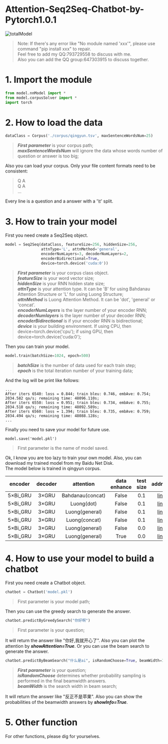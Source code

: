 Attention-Seq2Seq-Chatbot-by-Pytorch1.0.1
===
![totalModel](https://github.com/wudejian789/Attention-Seq2Seq-Chatbot-by-Pytorch1.0.1/blob/master/image/totalModel.png)
>Note: If there's any error like "No module named 'xxx'", please use command "pip install xxx" to repair.  
>Feel free to add my QQ:793729558 to discuss with me.  
>Also you can add the QQ group:647303915 to discuss together.

# 1. Import the module
```python
from model.nnModel import *
from model.corpusSolver import *
import torch
```
# 2. How to load the data
```python
dataClass = Corpus('./corpus/qingyun.tsv', maxSentenceWordsNum=25)
```
>***First parameter*** is your corpus path;  
>***maxSentenceWordsNum*** will ignore the data whose words number of question or answer is too big;  

Also you can load your corpus. Only your file content formats need to be consistent:
>Q  A  
>Q  A  
>...

Every line is a question and a answer with a '\t' split.
# 3. How to train your model
First you need create a Seq2Seq object.
```python
model = Seq2Seq(dataClass, featureSize=256, hiddenSize=256, 
                attnType='L', attnMethod='general', 
                encoderNumLayers=3, decoderNumLayers=2, 
                encoderBidirectional=True, 
                device=torch.device('cuda:0'))
```
>***First parameter*** is your corpus class object.  
>***featureSize*** is your word vector size;  
>***hiddenSize*** is your RNN hidden state size;  
>***attnType*** is your attention type. It can be 'B' for using Bahdanau Attention Structure or 'L' for using Luong Structure;  
> ***attnMethod*** is Luong Attention Method. It can be 'dot', 'general' or 'concat'.  
>***encoderNumLayers*** is the layer number of your encoder RNN;  
>***decoderNumlayers*** is the layer number of your decoder RNN;  
>***encoderBidirectional*** is if your encoder RNN is bidirectional;  
>***device*** is your building environment. If using CPU, then device=torch.device('cpu'); if using GPU, then device=torch.device('cuda:0');  

Then you can train your model.
```python
model.train(batchSize=1024, epoch=500)
```
>***batchSize*** is the number of data used for each train step;  
>***epoch*** is the total iteration number of your training data;  

And the log will be print like follows:
```
...
After iters 6540: loss = 0.844; train bleu: 0.746, embAve: 0.754; 2034.582 qa/s; remaining time: 48096.110s;
After iters 6550: loss = 0.951; train bleu: 0.734, embAve: 0.755; 2034.518 qa/s; remaining time: 48092.589s;
After iters 6560: loss = 1.394; train bleu: 0.735, embAve: 0.759; 2034.494 qa/s; remaining time: 48088.128s;
...
```
Finally you need to save your model for future use.
```
model.save('model.pkl')
```
>First parameter is the name of model saved.  

Ok, I know you are too lazy to train your own model. Also, you can download my trained model from my Baidu Net Disk.  
The model below is trained in qingyun corpus.  

|encoder|decoder|attention|data enhance|test size|address|key|  
|:-:|:-:|:-:|:-:|:-:|:-:|:-:|  
|5×Bi_GRU|3×GRU|Bahdanau(concat)|False|0.1|[link](https://pan.baidu.com/s/1qel4uPNAdVF7Sjl-fzWAuQ)|s55l|  
|5×Bi_GRU|3×GRU|Luong(dot)|False|0.1|[link](https://pan.baidu.com/s/1ftVs682QzmFDqPRdSgN7Zg)|x76r|  
|5×Bi_GRU|3×GRU|Luong(general)|False|0.1|[link](https://pan.baidu.com/s/1uVg4IwnPzCx7H48wFmjWOA)|p3y0|  
|5×Bi_GRU|3×GRU|Luong(concat)|False|0.1|[link](https://pan.baidu.com/s/16SnTTx8CQBhnkEOe6Dj0QA)|xte1|  
|5×Bi_GRU|3×GRU|Luong(general)|False|0.0|[link](https://pan.baidu.com/s/1pn4_6JCco95g9JHxC0R9FQ)|pl5j|  
|5×Bi_GRU|3×GRU|Luong(general)|True|0.0|[link](https://pan.baidu.com/s/1_GHEDRzQyl-R5LIndgQurQ)|0sfe|  
# 4. How to use your model to build a chatbot
First you need create a Chatbot object.
```python
chatbot = Chatbot('model.pkl')
```
>First parameter is your model path;  

Then you can use the greedy search to generate the answer.
```python
chatbot.predictByGreedySearch("你好啊")
```
>First parameter is your question;  

It will return the answer like "你好,我就开心了". Also you can plot the attention by ***showAttention=True***.
Or you can use the beam search to generate the answer.
```python
chatbot.predictByBeamSearch("什么是ai", isRandomChoose=True, beamWidth=10)
```
>***First parameter*** is your question;  
>***isRandomChoose*** determines whether probability sampling is performed in the final beamwidth answers.  
>***beamWidth*** is the search width in beam search;   

It will return the answer like "反正不是苹果". Also you can show the probabilities of the beamwidth answers by ***showInfo=True***.
# 5. Other function
For other functions, please dig for yourselves.
